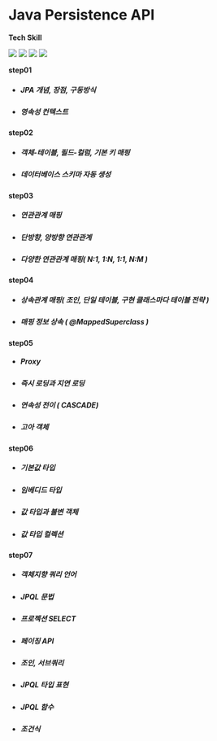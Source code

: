 # Java Persistence API

**Tech Skill**

![](http://img.shields.io/badge/Java-red?&logo=Java&link=) ![](http://img.shields.io/badge/hibernate-gray?&logo=hibernate&link=) ![](http://img.shields.io/badge/Gradle-blue?&logo=Gradle&link=) ![](http://img.shields.io/badge/MySQL-f0f0f0?&logo=MySQL&link=) 


**step01**
+ ##### JPA 개념, 장점, 구동방식
+ ##### 영속성 컨텍스트

**step02**
+ ##### 객체-테이블, 필드-컬럼, 기본 키 매핑
+ ##### 데이터베이스 스키마 자동 생성

**step03**
+ ##### 연관관계 매핑
+ ##### 단방향, 양방향 연관관계
+ ##### 다양한 연관관계 매핑( N:1, 1:N, 1:1, N:M )

**step04**
+ ##### 상속관계 매핑( 조인, 단일 테이블, 구현 클래스마다 테이블 전략 )
+ ##### 매핑 정보 상속 ( @MappedSuperclass )

**step05**
+ ##### Proxy
+ ##### 즉시 로딩과 지연 로딩
+ ##### 연속성 전이 ( CASCADE)
+ ##### 고아 객체

**step06**
+ ##### 기본값 타입
+ ##### 임베디드 타입
+ ##### 값 타입과 불변 객체
+ ##### 값 타입 컬렉션

**step07**
+ ##### 객체지향 쿼리 언어
+ ##### JPQL 문법
+ ##### 프로젝션 SELECT
+ ##### 페이징 API
+ ##### 조인, 서브쿼리
+ ##### JPQL 타입 표현
+ ##### JPQL 함수
+ ##### 조건식


